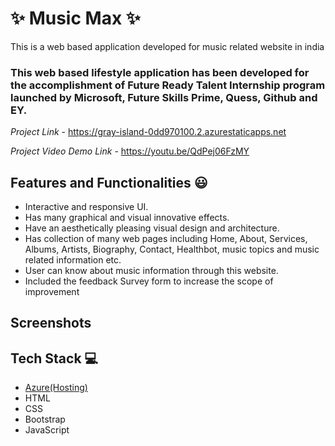 # ✨ Music Max  ✨

This is a web based application developed for music related website in india

### This web based lifestyle application has been developed for the accomplishment of Future Ready Talent Internship program launched by Microsoft, Future Skills Prime, Quess, Github and EY.


*Project Link* - https://gray-island-0dd970100.2.azurestaticapps.net


*Project Video Demo Link* - https://youtu.be/QdPej06FzMY


## Features and Functionalities 😃

- Interactive and responsive UI.
- Has many graphical and visual innovative effects.
- Have an aesthetically pleasing visual design and architecture.
- Has collection of many web pages including Home, About, Services, Albums, Artists, Biography, Contact, Healthbot, music topics and music related information etc.
- User can know about music information through this website.
- Included the feedback Survey form to increase the scope of improvement 

## Screenshots




   






## Tech Stack 💻

- [Azure(Hosting)](https://azure.microsoft.com/en-in/features/azure-portal/)
- HTML
- CSS
- Bootstrap
- JavaScript
